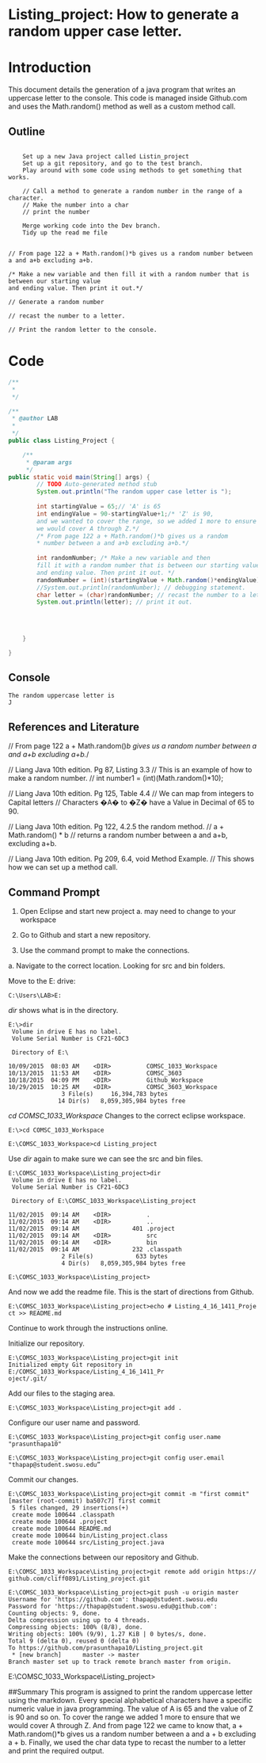 # Listing_project: How to generate a random upper case letter.
# Introduction
This document details the generation of a java program that writes an uppercase letter to the console. This code is managed inside Github.com and uses the Math.random() method as well as a custom method call.

## Outline
``` 

    Set up a new Java project called Listin_project
    Set up a git repository, and go to the test branch.
    Play around with some code using methods to get something that works.

    // Call a method to generate a random number in the range of a character.
    // Make the number into a char
    // print the number

    Merge working code into the Dev branch.
    Tidy up the read me file


// From page 122 a + Math.random()*b gives us a random number between a and a+b excluding a+b.

/* Make a new variable and then fill it with a random number that is between our starting value
and ending value. Then print it out.*/ 

// Generate a random number

// recast the number to a letter.

// Print the random letter to the console.
```

# Code
```java
/**
 * 
 */

/**
 * @author LAB
 *
 */
public class Listing_Project {

	/**
	 * @param args
	 */
public static void main(String[] args) {
		// TODO Auto-generated method stub
		System.out.println("The random upper case letter is ");
		
		int startingValue = 65;// 'A' is 65
		int endingValue = 90-startingValue+1;/* 'Z' is 90,
		and we wanted to cover the range, so we added 1 more to ensure
		we would cover A through Z.*/
		/* From page 122 a + Math.random()*b gives us a random
		* number between a and a+b excluding a+b.*/
		
		int randomNumber; /* Make a new variable and then
		fill it with a random number that is between our starting value
		and ending value. Then print it out. */
		randomNumber = (int)(startingValue + Math.random()*endingValue);
		//System.out.println(randomNumber); // debugging statement.
		char letter = (char)randomNumber; // recast the number to a letter.
		System.out.println(letter); // print it out.
		
		
		

	}

}
```

## Console
```
The random uppercase letter is
J
```




## References and Literature
// From page 122 a + Math.random()*b gives us a random
  number between a and a+b excluding a+b.*/

// Liang Java 10th edition. Pg 87, Listing 3.3
// This is an example of how to make a random number.
// int number1 = (int)(Math.random()*10);

// Liang Java 10th edition. Pg 125, Table 4.4
// We can map from integers to Capital letters
// Characters �A� to �Z� have a Value in Decimal of 65 to 90.

// Liang Java 10th edition. Pg 122, 4.2.5 the random method.
// a + Math.random() * b
// returns a random number between a and a+b, excluding a+b.

// Liang Java 10th edition. Pg 209, 6.4, void Method Example.
// This shows how we can set up a method call.


## Command Prompt

1. Open Eclipse and start new project
	a. may need to change to your workspace
2. Go to Github and start a new repository.

3. Use the command prompt to make the connections.


a. Navigate to the correct location. Looking for src and bin folders.

Move to the E: drive:
```
C:\Users\LAB>E:
```
*dir* shows what is in the directory.
```
E:\>dir
 Volume in drive E has no label.
 Volume Serial Number is CF21-6DC3

 Directory of E:\

10/09/2015  08:03 AM    <DIR>          COMSC_1033_Workspace
10/13/2015  11:53 AM    <DIR>          COMSC_3603
10/18/2015  04:09 PM    <DIR>          Github_Workspace
10/29/2015  10:25 AM    <DIR>          COMSC_3603_Workspace
               3 File(s)     16,394,783 bytes
              14 Dir(s)   8,059,305,984 bytes free
```
*cd COMSC_1033_Workspace* Changes to the correct eclipse workspace.
```
E:\>cd COMSC_1033_Workspace

E:\COMSC_1033_Workspace>cd Listing_project
```
Use *dir* again to make sure we can see the src and bin files.
```
E:\COMSC_1033_Workspace\Listing_project>dir
 Volume in drive E has no label.
 Volume Serial Number is CF21-6DC3

 Directory of E:\COMSC_1033_Workspace\Listing_project

11/02/2015  09:14 AM    <DIR>          .
11/02/2015  09:14 AM    <DIR>          ..
11/02/2015  09:14 AM               401 .project
11/02/2015  09:14 AM    <DIR>          src
11/02/2015  09:14 AM    <DIR>          bin
11/02/2015  09:14 AM               232 .classpath
               2 File(s)            633 bytes
               4 Dir(s)   8,059,305,984 bytes free

E:\COMSC_1033_Workspace\Listing_project>
```
And now we add the readme file. This is the start of directions from Github.
```
E:\COMSC_1033_Workspace\Listing_project>echo # Listing_4_16_1411_Proje
ct >> README.md
```
Continue to work through the instructions online.

Initialize our repository.
```
E:\COMSC_1033_Workspace\Listing_project>git init
Initialized empty Git repository in E:/COMSC_1033_Workspace/Listing_4_16_1411_Pr
oject/.git/
```
Add our files to the staging area.
```
E:\COMSC_1033_Workspace\Listing_project>git add .
```
Configure our user name and password.
```
E:\COMSC_1033_Workspace\Listing_project>git config user.name "prasunthapa10"

E:\COMSC_1033_Workspace\Listing_project>git config user.email "thapap@student.swosu.edu”
```
Commit our changes.
```
E:\COMSC_1033_Workspace\Listing_project>git commit -m "first commit"
[master (root-commit) ba507c7] first commit
 5 files changed, 29 insertions(+)
 create mode 100644 .classpath
 create mode 100644 .project
 create mode 100644 README.md
 create mode 100644 bin/Listing_project.class
 create mode 100644 src/Listing_project.java
```
Make the connections between our repository and Github.
```
E:\COMSC_1033_Workspace\Listing_project>git remote add origin https://
github.com/cliff0891/Listing_project.git

E:\COMSC_1033_Workspace\Listing_project>git push -u origin master
Username for 'https://github.com': thapap@student.swosu.edu
Password for 'https://thapap@student.swosu.edu@github.com':
Counting objects: 9, done.
Delta compression using up to 4 threads.
Compressing objects: 100% (8/8), done.
Writing objects: 100% (9/9), 1.27 KiB | 0 bytes/s, done.
Total 9 (delta 0), reused 0 (delta 0)
To https://github.com/prasunthapa10/Listing_project.git
 * [new branch]      master -> master
Branch master set up to track remote branch master from origin.
```

E:\COMSC_1033_Workspace\Listing_project>

##Summary
This program is assigned to print the random uppercase letter using the markdown. Every special alphabetical characters have a specific numeric value in java programming. The value of A is 65 and the value of Z is 90 and so on. To cover the range we added 1 more to ensure that we would cover A through Z. And from page 122 we came to know that, a + Math.random()*b gives us a random number between a and a + b excluding a + b.  Finally, we used the char data type to recast the number to a letter and print the required output.



